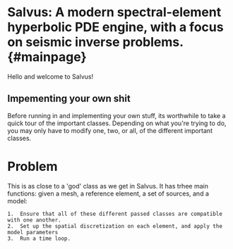 Salvus: A modern spectral-element hyperbolic PDE engine, with a focus on seismic inverse problems. {#mainpage}
======

Hello and welcome to Salvus!

## Impementing your own shit
Before running in and implementing your own stuff, its worthwhile to take a quick tour of the important classes. 
Depending on what you're trying to do, you may only have to modify one, two, or all, of the different important classes.

Problem
=======

This is as close to a 'god' class as we get in Salvus. It has trhee main functions: given a mesh, a reference element,
a set of sources, and a model:

    1.  Ensure that all of these different passed classes are compatible with one another.
    2.  Set up the spatial discretization on each element, and apply the model parameters
    3.  Run a time loop.
    
    

